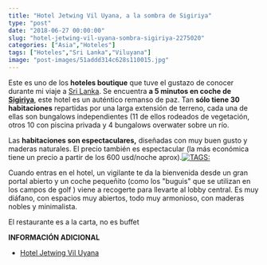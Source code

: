 ```yaml
---
title: "Hotel Jetwing Vil Uyana, a la sombra de Sigiriya"
type: "post"
date: "2018-06-27 00:00:00"
slug: "hotel-jetwing-vil-uyana-sombra-sigiriya-2275020"
categories: ["Asia","Hoteles"]
tags: ["Hoteles","Sri Lanka","Viluyana"]
image: "post-images/51addd314c628s110015.jpg"
---
```


Este es uno de los **hoteles boutique** que tuve el gustazo de conocer durante mi viaje a [Sri Lanka](http://www.missviajes.com/sri-lanka-pais-eterna-sonrisa-2272853/). Se encuentra **a 5 minutos en coche de[ Sigiriya](http://www.missviajes.com/sigiriya-roca-leon-2274315/)**, este hotel es un auténtico remanso de paz. Tan **sólo tiene 30 habitaciones** repartidas por una larga extensión de terreno, cada una de ellas son bungalows independientes (11 de ellos rodeados de vegetación, otros 10 con piscina privada y 4 bungalows overwater sobre un río.  
  
Las **habitaciones son espectaculares,** diseñadas con muy buen gusto y maderas naturales. El precio también es espectacular (la más económica tiene un precio a partir de los 600 usd/noche aprox).[![ TAGS:](post-images/51addd314c628s110015.jpg "habitación forest with pool by missviajes")](post-images/51addd314c628s110015.jpg)  
  
Cuando entras en el hotel, un vigilante te da la bienvenida desde un gran portal abierto y un coche pequeñito (como los "buguis" que se utilizan en los campos de golf ) viene a recogerte para llevarte al lobby central. Es muy diáfano, con espacios muy abiertos, todo muy armonioso, con maderas nobles y minimalista.  
  
El restaurante es a la carta, no es buffet  
  
**INFORMACIÓN ADICIONAL**

- [Hotel Jetwing Vil Uyana](http://www.jetwinghotels.com/jetwingviluyana/)